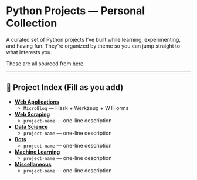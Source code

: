 # Python Projects — Personal Collection

A curated set of Python projects I’ve built while learning, experimenting, and having fun. They’re organized by theme so you can jump straight to what interests you.

These are all sourced from [here](https://github.com/practical-tutorials/project-based-learning?tab=readme-ov-file#python).

---

## 🧭 Project Index (Fill as you add)

- [**Web Applications**](./Web-Applications/)
  - `MicroBlog` — Flask + Werkzeug + WTForms
- [**Web Scraping**](./Web-Scraping/)
  - `project-name` — one-line description
- [**Data Science**](./Data-Science/)
  - `project-name` — one-line description
- [**Bots**](./bots/)
  - `project-name` — one-line description
- [**Machine Learning**](./Machine-Learning/)
  - `project-name` — one-line description
- [**Miscellaneous**](./miscellaneous/)
  - `project-name` — one-line description